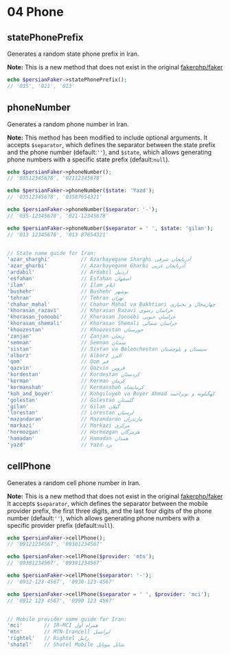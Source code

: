# 04 Phone

## statePhonePrefix

Generates a random state phone prefix in Iran.

**Note:** This is a new method that does not exist in the original [fakerphp/faker](https://fakerphp.org/)

```php
echo $persianFaker->statePhonePrefix();
// '035', '021', '013'
```

## phoneNumber

Generates a random phone number in Iran.

**Note:** This method has been modified to include optional arguments. It accepts `$separator`, which defines the separator between the state prefix and the phone number (default:`''`), and `$state`, which allows generating phone numbers with a specific state prefix (default:`null`).

```php
echo $persianFaker->phoneNumber();
// '03512345678', '02112345678'

echo $persianFaker->phoneNumber($state: 'Yazd');
// '03512345678', '03587654321'

echo $persianFaker->phoneNumber($separator: '-');
// '035-12345678', '021-12345678'

echo $persianFaker->phoneNumber($separator = ' ', $state: 'gilan');
// '013 12345678', '013 87654321'


// State name guide for Iran:
'azar_sharghi'          // Azarbayegane Sharghi آذربایجان شرقی
'azar_gharbi'           // Azarbayegane Gharbi آذربایجان غربی
'ardabil'               // Ardabil اردبیل
'esfahan'               // Esfahan اصفهان
'ilam'                  // Ilam ایلام
'bushehr'               // Bushehr بوشهر
'tehran'                // Tehran تهران
'chahar_mahal'          // Chahar Mahal va Bakhtiari چهارمحال و بختیاری
'khorasan_razavi'       // Khorasan Razavi خراسان رضوی
'khorasan_jonoobi'      // Khorasan Jonoobi خراسان جنوبی
'khorasan_shemali'      // Khorasan Shemali خراسان شمالی
'khoozestan'            // Khoozestan خوزستان
'zanjan'                // Zanjan زنجان
'semnan'                // Semnan سمنان
'sistan'                // Sistan va Baloochestan سیستان و بلوچستان
'alborz'                // Alborz البرز
'qom'                   // Qom قم
'qazvin'                // Qazvin قزوین
'kordestan'             // Kordestan کردستان
'kerman'                // Kerman کرمان
'kermanshah'            // Kermanshah کرمانشاه
'koh_and_boyer'         // Kohgiluyeh va Boyer Ahmad کهگیلویه و بویراحمد
'golestan'              // Golestan گلستان
'gilan'                 // Gilan گیلان
'lorestan'              // Lorestan لرستان
'mazandaran'            // Mazandaran مازندران
'markazi'               // Markazi مرکزی
'hormozgan'             // Hormozgan هرمزگان
'hamadan'               // Hamadan همدان
'yazd'                  // Yazd یزد
```

## cellPhone

Generates a random cell phone number in Iran.

**Note:** This is a new method that does not exist in the original [fakerphp/faker](https://fakerphp.org/)  
It accepts `$separator`, which defines the separator between the mobile provider prefix, the first three digits, and the last four digits of the phone number (default:`''`), which allows generating phone numbers with a specific provider prefix (default:`null`).

```php
echo $persianFaker->cellPhone();
// '09121234567', '09301234567'

echo $persianFaker->cellPhone($provider: 'mtn');
// '09301234567', '09391234567'

echo $persianFaker->cellPhone($separator: '-');
// '0912-123-4567', '0930-123-4567'

echo $persianFaker->cellPhone($separator = ' ', $provider: 'mci');
// '0912 123 4567', '0990 123 4567'


// Mobile provider name guide for Iran:
'mci'       // IR-MCI همراه اول
'mtn'       // MTN-Irancell ایرانسل
'rightel'   // Rightel رایتل
'shatel'    // Shatel Mobile شاتل موبایل
```
